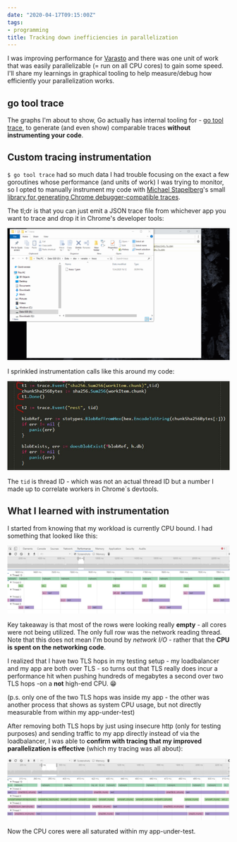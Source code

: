```yaml
---
date: "2020-04-17T09:15:00Z"
tags:
- programming
title: Tracking down inefficiencies in parallelization
---
```


I was improving performance for [Varasto](http://function61.com/varasto) and there was one
unit of work that was easily parallelizable (= run on all CPU cores) to gain some speed.
I'll share my learnings in graphical tooling to help measure/debug how efficiently your
parallelization works.


go tool trace
-------------

The graphs I'm about to show, Go actually has internal tooling for -
[go tool trace](https://making.pusher.com/go-tool-trace/), to generate (and even show)
comparable traces **without instrumenting your code**.


Custom tracing instrumentation
------------------------------

`$ go tool trace` had so much data I had trouble focusing on the exact a few goroutines
whose performance (and units of work) I was trying to monitor, so I opted to manually
instrument my code with [Michael Stapelberg](https://michael.stapelberg.ch/)'s small
[library for generating Chrome debugger-compatible traces](https://github.com/distr1/distri/blob/cec04b5ac63fbe5d401244859c7076b7f7e98b10/internal/trace/trace.go).

The tl;dr is that you can just emit a JSON trace file from whichever app you want to trace
and drop it in Chrome's developer tools:

![](parallelization-chrome-devtools.gif)

I sprinkled instrumentation calls like this around my code:

![](parallelization-instrumentation.jpg)

The `tid` is thread ID - which was not an actual thread ID but a number I made up to correlate
workers in Chrome´s devtools.


What I learned with instrumentation
-----------------------------------

I started from knowing that my workload is currently CPU bound. I had something that
looked like this:

![](parallelization-starting-point.jpg)

Key takeaway is that most of the rows were looking really **empty** - all cores were not
being utilized. The only full row was the network reading thread. Note that this does not
mean I'm bound by *network I/O* - rather that the **CPU is spent on the networking code**.

I realized that I have two TLS hops in my testing setup - my loadbalancer and my app are both
over TLS - so turns out that TLS really does incur a performance hit when pushing hundreds
of megabytes a second over two TLS hops  -on a **not** high-end CPU. 😁

(p.s. only one of the two TLS hops was inside my app - the other was another process that
shows as system CPU usage, but not directly measurable from within my app-under-test)

After removing both TLS hops by just using insecure http (only for testing purposes) and
sending traffic to my app directly instead of via the loadbalancer, I was able to **confirm
with tracing that my improved parallelization is effective** (which my tracing was all about):

![](parallelization-end-result.jpg)

Now the CPU cores were all saturated within my app-under-test.
